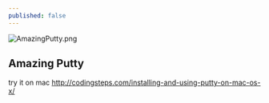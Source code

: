 ```yaml
---
published: false
---
```




![AmazingPutty.png]({{site.baseurl}}/_drafts/AmazingPutty.png)
## Amazing Putty

try it on mac
http://codingsteps.com/installing-and-using-putty-on-mac-os-x/
